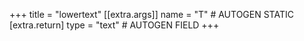 +++
title = "lowertext"
[[extra.args]]
name = "T" # AUTOGEN STATIC
[extra.return]
type = "text" # AUTOGEN FIELD
+++